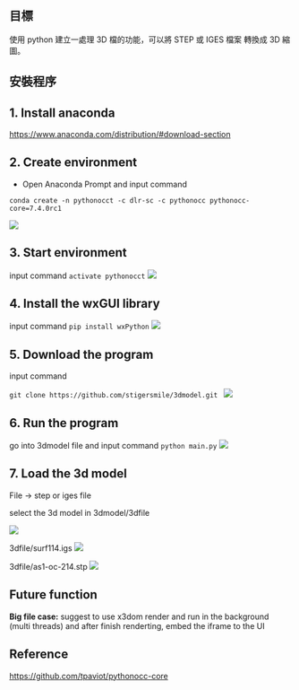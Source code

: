 
## 目標
使用 python 建立一處理 3D 檔的功能，可以將 STEP 或 IGES 檔案 轉換成 3D 縮圖。

## 安裝程序

## 1. Install anaconda
https://www.anaconda.com/distribution/#download-section

## 2. Create environment

+ Open Anaconda Prompt and input command

`conda create -n pythonocct -c dlr-sc -c pythonocc pythonocc-core=7.4.0rc1`

![](https://i.imgur.com/5TfqNgv.png)


## 3. Start environment

input command
`
activate pythonocct
`
![](https://i.imgur.com/UnsD6KA.png)


## 4. Install the wxGUI library 
input command
`pip install wxPython`
![](https://i.imgur.com/fNOo873.png)


## 5. Download the program
input command

`git clone https://github.com/stigersmile/3dmodel.git `
![](https://i.imgur.com/Jzoxgsi.png)

## 6. Run the program

go into 3dmodel file and input command
`python main.py`
![](https://i.imgur.com/bHVRVhb.png)


## 7. Load the 3d model

File -> step or iges file 

select the 3d model in 3dmodel/3dfile


![](https://i.imgur.com/GwMn1m2.png)

3dfile/surf114.igs
![](https://i.imgur.com/ZCCxXXn.png)

3dfile/as1-oc-214.stp
![](https://i.imgur.com/0bSvT6m.png)


## Future function
**Big file case:**
suggest to use x3dom render and run in the background (multi threads) and after finish renderting, embed the iframe to the UI


## Reference
https://github.com/tpaviot/pythonocc-core
